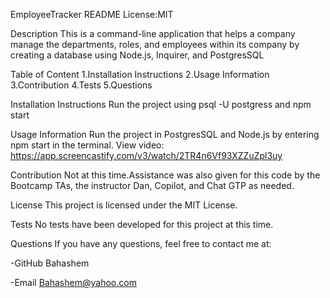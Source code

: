 EmployeeTracker README
License:MIT

Description
This is a command-line application that helps a company manage the departments, roles, and employees within its company by creating a database using Node.js, Inquirer, and PostgresSQL

Table of Content
1.Installation Instructions 2.Usage Information 3.Contribution 4.Tests 5.Questions

Installation Instructions
Run the project using psql -U postgress and npm start

Usage Information
Run the project in PostgresSQL and Node.js by entering npm start in the terminal. 
View video: https://app.screencastify.com/v3/watch/2TR4n6Vf93XZZuZpl3uy

Contribution
Not at this time.Assistance was also given for this code by the Bootcamp TAs, the instructor Dan, Copilot, and Chat GTP as needed.

License
This project is licensed under the MIT License.

Tests
No tests have been developed for this project at this time.

Questions
If you have any questions, feel free to contact me at:

-GitHub Bahashem

-Email Bahashem@yahoo.com
